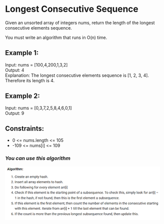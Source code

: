 # Longest Consecutive Sequence
Given an unsorted array of integers nums, return the length of the longest consecutive elements sequence.

You must write an algorithm that runs in O(n) time.

 

## Example 1:

Input: nums = [100,4,200,1,3,2]  
Output: 4  
Explanation: The longest consecutive elements sequence is [1, 2, 3, 4]. Therefore its length is 4.
## Example 2:

Input: nums = [0,3,7,2,5,8,4,6,0,1]  
Output: 9  
 

## Constraints:

- 0 <= nums.length <= 105
- -109 <= nums[i] <= 109

### _You can use this algorithm_
![Algorithm](../assets/images/solution_longest_consecutive_sequence.png)